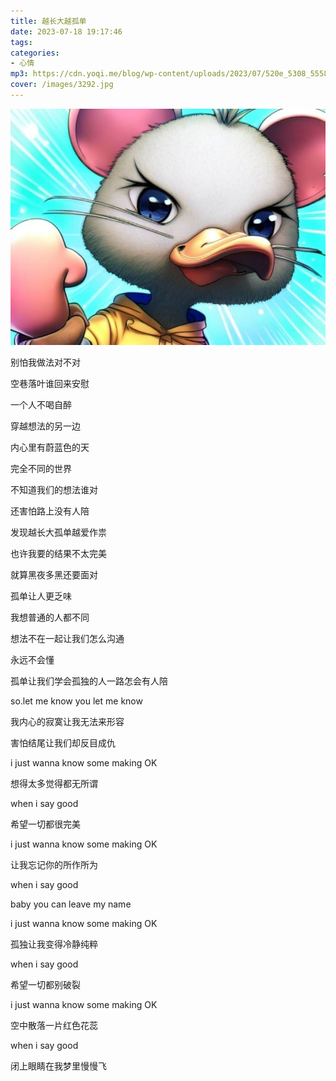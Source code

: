 ```yaml
---
title: 越长大越孤单
date: 2023-07-18 19:17:46
tags: 
categories:
- 心情
mp3: https://cdn.yoqi.me/blog/wp-content/uploads/2023/07/520e_5308_5558_ed9b54bdbddb136f2db1b2ddfa581495.mp3
cover: /images/3292.jpg
---
```

![](/images/3292.jpg)

别怕我做法对不对​

空巷落叶谁回来安慰

一个人不喝自醉

穿越想法的另一边

内心里有蔚蓝色的天

完全不同的世界

不知道我们的想法谁对

还害怕路上没有人陪

发现越长大孤单越爱作祟

也许我要的结果不太完美

就算黑夜多黑还要面对

孤单让人更乏味

我想普通的人都不同

想法不在一起让我们怎么沟通

永远不会懂

孤单让我们学会孤独的人一路怎会​有人陪

so.let me know you let me know

我内心的寂寞让我无法来形容

害怕结尾让我们却反目成仇

i just wanna know some making OK​

想得太多觉得都无所谓

when i say good

希望一切都很完美

​i just wanna know some making OK​

让我忘记你的所作所为

when i say good

baby you can leave my name

​i just wanna know some making OK​

孤独让我变得冷静纯粹

when i say good

希望一切都别破裂

​i just wanna know some making OK​

空中散落一片红色花蕊

when i say good

闭上眼睛在我梦里慢慢飞